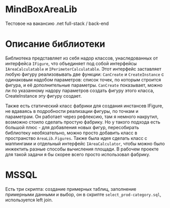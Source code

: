 # MindBoxAreaLib
Тестовое на вакансию .net full-stack / back-end

# Описание библиотеки

Библиотека представляет из себя надор классов, унаследованных от интерфейса `IFigure`, что объединяет под собой интерфейсы `IAreaCalculatable` и `IPerimeterCalculatable`. Этот интерфейс заставляет любую фигуру реализовывать две функции: `CanCreate` и `CreateInstance` с одинаковым надобом параметров: список точек, по которым строится фигура, и её дополнительные параметры. `CanCreate` показывает, можно ли по указанному надору параметров создать фигуру этого класса, CreateInstance эту фигуру создает. 

Также есть статический класс фабрики для создания инстансев IFigure, не вдаваясь в подробности реализации фигуры, по точкам и параметрам. Он работает через рефлексию, там я немного накрутил, возможно стоило сделать простую фабрику. Но у такого подхода есть большой плюс - для добавления новых фигур, пересобирать библиотеку необязательно, можно просто добавить класс в пространство `AreaLib.Figures`.
Также была идея сделать класс с маппингами и отдельный интерфейс `IAreaCalculator`, чтобы можно было инжектить разные способы вычисления площади.
В рабочем проекте для такой задачи я бы скорее всего просто использовал фабрику.

# MSSQL

Есть три скрипта: создание примерных таблиц, заполнение примерными данными и выбор, он в скрипте `select_prod-category.sql`, используется left join.
